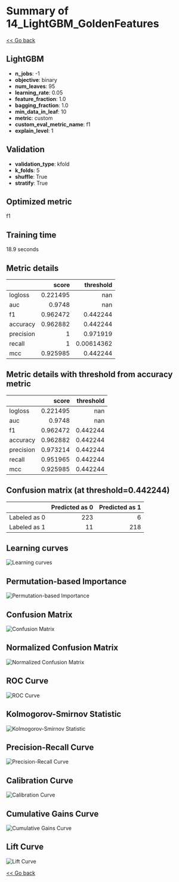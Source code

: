 # Summary of 14_LightGBM_GoldenFeatures

[<< Go back](../README.md)


## LightGBM
- **n_jobs**: -1
- **objective**: binary
- **num_leaves**: 95
- **learning_rate**: 0.05
- **feature_fraction**: 1.0
- **bagging_fraction**: 1.0
- **min_data_in_leaf**: 10
- **metric**: custom
- **custom_eval_metric_name**: f1
- **explain_level**: 1

## Validation
 - **validation_type**: kfold
 - **k_folds**: 5
 - **shuffle**: True
 - **stratify**: True

## Optimized metric
f1

## Training time

18.9 seconds

## Metric details
|           |    score |    threshold |
|:----------|---------:|-------------:|
| logloss   | 0.221495 | nan          |
| auc       | 0.9748   | nan          |
| f1        | 0.962472 |   0.442244   |
| accuracy  | 0.962882 |   0.442244   |
| precision | 1        |   0.971919   |
| recall    | 1        |   0.00614362 |
| mcc       | 0.925985 |   0.442244   |


## Metric details with threshold from accuracy metric
|           |    score |   threshold |
|:----------|---------:|------------:|
| logloss   | 0.221495 |  nan        |
| auc       | 0.9748   |  nan        |
| f1        | 0.962472 |    0.442244 |
| accuracy  | 0.962882 |    0.442244 |
| precision | 0.973214 |    0.442244 |
| recall    | 0.951965 |    0.442244 |
| mcc       | 0.925985 |    0.442244 |


## Confusion matrix (at threshold=0.442244)
|              |   Predicted as 0 |   Predicted as 1 |
|:-------------|-----------------:|-----------------:|
| Labeled as 0 |              223 |                6 |
| Labeled as 1 |               11 |              218 |

## Learning curves
![Learning curves](learning_curves.png)

## Permutation-based Importance
![Permutation-based Importance](permutation_importance.png)
## Confusion Matrix

![Confusion Matrix](confusion_matrix.png)


## Normalized Confusion Matrix

![Normalized Confusion Matrix](confusion_matrix_normalized.png)


## ROC Curve

![ROC Curve](roc_curve.png)


## Kolmogorov-Smirnov Statistic

![Kolmogorov-Smirnov Statistic](ks_statistic.png)


## Precision-Recall Curve

![Precision-Recall Curve](precision_recall_curve.png)


## Calibration Curve

![Calibration Curve](calibration_curve_curve.png)


## Cumulative Gains Curve

![Cumulative Gains Curve](cumulative_gains_curve.png)


## Lift Curve

![Lift Curve](lift_curve.png)



[<< Go back](../README.md)
